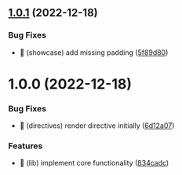 ## [1.0.1](https://github.com/kreuzerk/ng-if-responsive/compare/v1.0.0...v1.0.1) (2022-12-18)

### Bug Fixes

- 🐛 (showcase) add missing padding ([5f89d80](https://github.com/kreuzerk/ng-if-responsive/commit/5f89d8018a080b46ed5dcc5fce5471c399972385))

# 1.0.0 (2022-12-18)

### Bug Fixes

- 🐛 (directives) render directive initially ([6d12a07](https://github.com/kreuzerk/ng-if-responsive/commit/6d12a077f82fd2d17ef1a207241ad401ede25c4f))

### Features

- 🎸 (lib) implement core functionality ([834cadc](https://github.com/kreuzerk/ng-if-responsive/commit/834cadcb6356677abd0cc343e14e8cbc9961ec6a))
